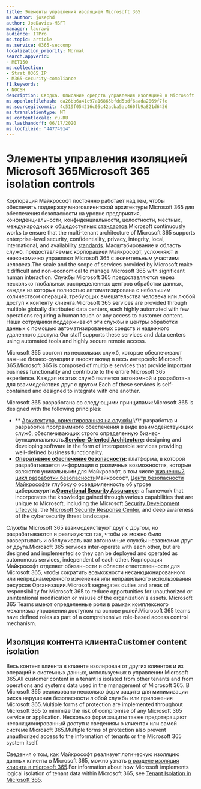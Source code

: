 ```yaml
---
title: Элементы управления изоляцией Microsoft 365
ms.author: josephd
author: JoeDavies-MSFT
manager: laurawi
audience: ITPro
ms.topic: article
ms.service: O365-seccomp
localization_priority: Normal
search.appverid:
- MET150
ms.collection:
- Strat_O365_IP
- M365-security-compliance
f1.keywords:
- NOCSH
description: Сводка. Описание средств управления изоляцией в Microsoft 365.
ms.openlocfilehash: da26bb6a41c97a16865bfdd5bdf6aada2069f7fe
ms.sourcegitcommit: 4c519f054216c05c42acba5ac460fb9a821d6436
ms.translationtype: MT
ms.contentlocale: ru-RU
ms.lasthandoff: 06/17/2020
ms.locfileid: "44774914"
---
```

# <a name="microsoft-365-isolation-controls"></a><span data-ttu-id="cb94d-103">Элементы управления изоляцией Microsoft 365</span><span class="sxs-lookup"><span data-stu-id="cb94d-103">Microsoft 365 isolation controls</span></span> 

<span data-ttu-id="cb94d-104">Корпорация Майкрософт постоянно работает над тем, чтобы обеспечить поддержку многоклиентской архитектуры Microsoft 365 для обеспечения безопасности на уровне предприятия, конфиденциальности, конфиденциальности, целостности, местных, международных и общедоступных [стандартов](https://www.microsoft.com/TrustCenter/Compliance?service=Office#Icons).</span><span class="sxs-lookup"><span data-stu-id="cb94d-104">Microsoft continuously works to ensure that the multi-tenant architecture of Microsoft 365 supports enterprise-level security, confidentiality, privacy, integrity, local, international, and availability [standards](https://www.microsoft.com/TrustCenter/Compliance?service=Office#Icons).</span></span> <span data-ttu-id="cb94d-105">Масштабирование и область служб, предоставляемых корпорацией Майкрософт, усложняют и неэкономично управляют Microsoft 365 с значительным участием человека.</span><span class="sxs-lookup"><span data-stu-id="cb94d-105">The scale and the scope of services provided by Microsoft make it difficult and non-economical to manage Microsoft 365 with significant human interaction.</span></span> <span data-ttu-id="cb94d-106">Службы Microsoft 365 предоставляются через несколько глобальных распределенных центров обработки данных, каждая из которых полностью автоматизирована с небольшим количеством операций, требующих вмешательства человека или любой доступ к контенту клиента.</span><span class="sxs-lookup"><span data-stu-id="cb94d-106">Microsoft 365 services are provided through multiple globally distributed data centers, each highly automated with few operations requiring a human touch or any access to customer content.</span></span> <span data-ttu-id="cb94d-107">Наши сотрудники поддерживают эти службы и центры обработки данных с помощью автоматизированных средств и надежного удаленного доступа.</span><span class="sxs-lookup"><span data-stu-id="cb94d-107">Our staff supports these services and data centers using automated tools and highly secure remote access.</span></span> 

<span data-ttu-id="cb94d-108">Microsoft 365 состоит из нескольких служб, которые обеспечивают важные бизнес-функции и вносят вклад в весь интерфейс Microsoft 365.</span><span class="sxs-lookup"><span data-stu-id="cb94d-108">Microsoft 365 is composed of multiple services that provide important business functionality and contribute to the entire Microsoft 365 experience.</span></span> <span data-ttu-id="cb94d-109">Каждая из этих служб является автономной и разработана для взаимодействия друг с другом.</span><span class="sxs-lookup"><span data-stu-id="cb94d-109">Each of these services is self-contained and designed to integrate with one another.</span></span>

<span data-ttu-id="cb94d-110">Microsoft 365 разработана со следующими принципами:</span><span class="sxs-lookup"><span data-stu-id="cb94d-110">Microsoft 365 is designed with the following principles:</span></span>

 - <span data-ttu-id="cb94d-111">\*\* [Архитектура, ориентированная на службы](https://docs.microsoft.com/previous-versions/aa480021(v=msdn.10)):\*\* разработка и разработка программного обеспечения в виде взаимодействующих служб, обеспечивающих строго определенную бизнес-функциональность.</span><span class="sxs-lookup"><span data-stu-id="cb94d-111">**[Service-Oriented Architecture](https://docs.microsoft.com/previous-versions/aa480021(v=msdn.10)):** designing and developing software in the form of interoperable services providing well-defined business functionality.</span></span>
 - <span data-ttu-id="cb94d-112">**[Оперативное обеспечение безопасности](https://www.microsoft.com/download/details.aspx?id=40872):** платформа, в которой разрабатывается информация о различных возможностях, которые являются уникальными для Майкрософт, в том числе [жизненный цикл разработки безопасности](https://www.microsoft.com/sdl/default.aspx)Майкрософт, [Центр безопасности Майкрософт](https://technet.microsoft.com/library/dn440717.aspx)и глубокую осведомленность об угрозе циберсекурити.</span><span class="sxs-lookup"><span data-stu-id="cb94d-112">**[Operational Security Assurance](https://www.microsoft.com/download/details.aspx?id=40872):** a framework that incorporates the knowledge gained through various capabilities that are unique to Microsoft, including the Microsoft [Security Development Lifecycle](https://www.microsoft.com/sdl/default.aspx), the [Microsoft Security Response Center](https://technet.microsoft.com/library/dn440717.aspx), and deep awareness of the cybersecurity threat landscape.</span></span>

<span data-ttu-id="cb94d-113">Службы Microsoft 365 взаимодействуют друг с другом, но разрабатываются и реализуются так, чтобы их можно было развертывать и обслуживать как автономные службы независимо друг от друга.</span><span class="sxs-lookup"><span data-stu-id="cb94d-113">Microsoft 365 services inter-operate with each other, but are designed and implemented so they can be deployed and operated as autonomous services, independent of each other.</span></span> <span data-ttu-id="cb94d-114">Корпорация Майкрософт отделяет обязанности и области ответственности для Microsoft 365, чтобы сократить возможности несанкционированного или непреднамеренного изменения или неправильного использования ресурсов Организации.</span><span class="sxs-lookup"><span data-stu-id="cb94d-114">Microsoft segregates duties and areas of responsibility for Microsoft 365 to reduce opportunities for unauthorized or unintentional modification or misuse of the organization's assets.</span></span> <span data-ttu-id="cb94d-115">Microsoft 365 Teams имеют определенные роли в рамках комплексного механизма управления доступом на основе ролей.</span><span class="sxs-lookup"><span data-stu-id="cb94d-115">Microsoft 365 teams have defined roles as part of a comprehensive role-based access control mechanism.</span></span>

## <a name="customer-content-isolation"></a><span data-ttu-id="cb94d-116">Изоляция контента клиента</span><span class="sxs-lookup"><span data-stu-id="cb94d-116">Customer content isolation</span></span>

<span data-ttu-id="cb94d-117">Весь контент клиента в клиенте изолирован от других клиентов и из операций и системных данных, используемых в управлении Microsoft 365.</span><span class="sxs-lookup"><span data-stu-id="cb94d-117">All customer content in a tenant is isolated from other tenants and from operations and systems data used in the management of Microsoft 365.</span></span> <span data-ttu-id="cb94d-118">В Microsoft 365 реализовано несколько форм защиты для минимизации риска нарушения безопасности любой службы или приложения Microsoft 365.</span><span class="sxs-lookup"><span data-stu-id="cb94d-118">Multiple forms of protection are implemented throughout Microsoft 365 to minimize the risk of compromise of any Microsoft 365 service or application.</span></span> <span data-ttu-id="cb94d-119">Несколько форм защиты также предотвращают несанкционированный доступ к сведениям о клиентах или самой системе Microsoft 365.</span><span class="sxs-lookup"><span data-stu-id="cb94d-119">Multiple forms of protection also prevent unauthorized access to the information of tenants or the Microsoft 365 system itself.</span></span>

<span data-ttu-id="cb94d-120">Сведения о том, как Майкрософт реализует логическую изоляцию данных клиента в Microsoft 365, можно узнать [в разделе изоляция клиента в microsoft 365](office-365-tenant-isolation-overview.md).</span><span class="sxs-lookup"><span data-stu-id="cb94d-120">For information about how Microsoft implements logical isolation of tenant data within Microsoft 365, see [Tenant Isolation in Microsoft 365](office-365-tenant-isolation-overview.md).</span></span>
